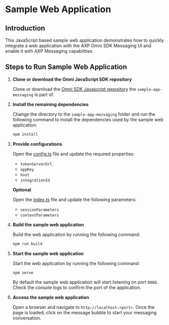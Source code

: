 # Sample Web Application

## Introduction

This JavaScript based sample web application demonstrates how to quickly integrate a web application with the AXP Omni SDK Messaging UI and enable it with AXP Messaging capabilities.

## Steps to Run Sample Web Application

1. **Clone or download the Omni JavaScript SDK repository**

   Clone or download the [Omni SDK Javascript repository](https://github.com/AvayaExperiencePlatform/omni-sdk-js) the `sample-app-messaging` is part of.

2. **Install the remaining dependencies**

   Change the directory to the `sample-app-messaging` folder and run the following command to install the dependencies used by the sample web application:

   ```bash
   npm install
   ```

3. **Provide configurations**

   Open the [config.ts](src/config.ts) file and update the required properties:

   - `tokenServerUrl`
   - `appKey`
   - `host`
   - `integrationId`

   **Optional**

   Open the [index.ts](src/index.ts) file and update the following parameters:

   - `sessionParameters`
   - `contextParameters`

4. **Build the sample web application**

   Build the web application by running the following command:

   ```bash
   npm run build
   ```

5. **Start the sample web application**

   Start the web application by running the following command:

   ```bash
   npm serve
   ```

   By default the sample web application will start listening on port `8080`. Check the console logs to confirm the port of the application.

6. **Access the sample web application**

   Open a browser and navigate to `http://localhost:<port>`. Once the page is loaded, click on the message bubble to start your messaging conversation.
